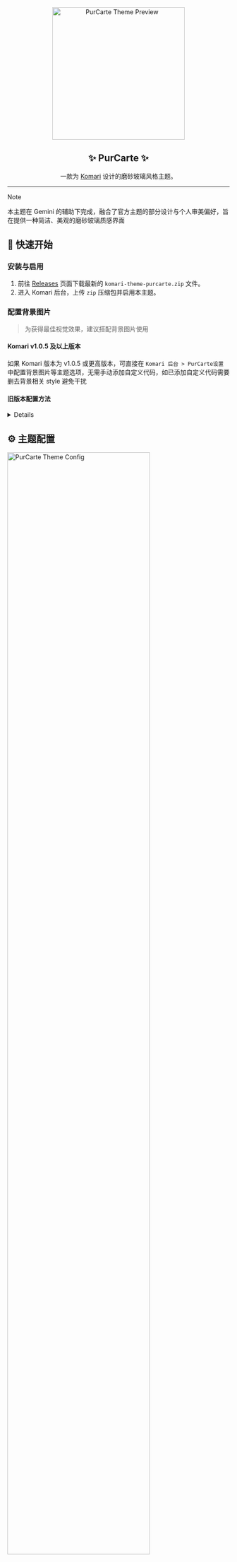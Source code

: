 <div align="center">

<img width="300" src="./preview.png" alt="PurCarte Theme Preview">

## ✨ PurCarte ✨

一款为 [Komari](https://github.com/komari-monitor/komari) 设计的磨砂玻璃风格主题。

</div>

---

> [!NOTE]
> 本主题在 Gemini 的辅助下完成，融合了官方主题的部分设计与个人审美偏好，旨在提供一种简洁、美观的磨砂玻璃质感界面

## 🚀 快速开始

### 安装与启用

1.  前往 [Releases](https://github.com/Montia37/komari-theme-purcarte/releases) 页面下载最新的 `komari-theme-purcarte.zip` 文件。
2.  进入 Komari 后台，上传 `zip` 压缩包并启用本主题。

### 配置背景图片

> 为获得最佳视觉效果，建议搭配背景图片使用

#### Komari v1.0.5 及以上版本

如果 Komari 版本为 v1.0.5 或更高版本，可直接在 `Komari 后台 > PurCarte设置` 中配置背景图片等主题选项，无需手动添加自定义代码，如已添加自定义代码需要删去背景相关 style 避免干扰

#### 旧版本配置方法

<details>

对于旧版本，请在 `Komari 后台 > 设置 > 站点 > 自定义 Body` 处添加以下代码并保存：

```html
<style>
  /* 自定义背景图片 */
  body::before {
    content: "";
    position: fixed;
    top: 0;
    left: 0;
    width: 100%;
    height: 100%;
    z-index: -1;
    background: url(https://i.yon.li/w/682f73d97eade.png) center/cover no-repeat;
  }
</style>
```

</details>

## ⚙️ 主题配置

<img width="80%" src="./public/examples/PurCarte-Theme-Config.png" alt="PurCarte Theme Config">

本主题支持通过 Komari 后台进行详细配置，所有可用选项如下：

#### 样式调整

- **主要内容宽度** (`mainWidth`)
  - **类型:** `number`
  - **默认值:** `85`
  - **说明:** 调整主要内容的最大宽度，单位为视口宽度的百分比（vw），建议值为 80-90

- **桌面端背景图片链接** (`backgroundImage`)
  - **类型:** `string`
  - **默认值:** `/assets/Moonlit-Scenery.webp`
  - **说明:** 目前支持单张背景图片或图片api，使用“|”分隔亮色模式和暗色模式，填写单个则同时用于亮暗模式，请自行测试（eg: `https://test.com/1.png`）

- **移动端背景图片链接** (`backgroundImageMobile`)
  - **类型:** `string`
  - **默认值:** `(空)`
  - **说明:** 移动端背景图片链接，与桌面端一样区分亮暗模式，留空则使用桌面端背景

- **启用视频背景** (`enableVideoBackground`)
  - **类型:** `switch`
  - **默认值:** `false`
  - **说明:** 启用后将使用视频作为背景

- **桌面端视频背景链接** (`videoBackgroundUrl`)
  - **类型:** `string`
  - **默认值:** `/assets/LanternRivers_1080p15fps2Mbps3s.mp4`
  - **说明:** 视频背景链接（eg: `https://test.com/1.mp4`），使用“|”分隔亮色模式和暗色模式，填写单个则同时用于亮暗模式，建议使用无声视频，且视频文件较大时可能会影响加载速度

- **移动端视频背景链接** (`videoBackgroundUrlMobile`)
  - **类型:** `string`
  - **默认值:** `(空)`
  - **说明:** 移动端视频背景链接，与桌面端一样区分亮暗模式，留空则使用桌面端视频

- **启用磨砂玻璃效果** (`enableBlur`)
  - **类型:** `switch`
  - **默认值:** `true`
  - **说明:** 启用后将使主要容器拥有磨砂玻璃效果

- **磨砂玻璃模糊值** (`blurValue`)
  - **类型:** `number`
  - **默认值:** `10`
  - **说明:** 调整模糊值大小，数值越大模糊效果越明显，建议值为 5-20，为 0 则表示不启用模糊效果

- **磨砂玻璃背景色** (`blurBackgroundColor`)
  - **类型:** `string`
  - **默认值:** `rgba(255, 255, 255, 0.5)|rgba(0, 0, 0, 0.5)`
  - **说明:** 调整模糊背景色，推荐 rgba 颜色值（eg: rgba(255, 255, 255, 0.5)|rgba(0, 0, 0, 0.5)），使用“|”分隔亮色模式和暗色模式的颜色值，填写单个则同时用于亮暗模式

- **启用标签透明背景** (`enableTransparentTags`)
  - **类型:** `switch`
  - **默认值:** `true`
  - **说明:** 启用后标签将使用较为透明的背景色，当背景情况复杂导致标签难以辨识时建议关闭

- **标签默认颜色列表** (`tagDefaultColorList`)
  - **类型:** `string`
  - **默认值:** `ruby,gray,gold,bronze,brown,yellow,amber,orange,tomato,red`
  - **说明:** 标签默认颜色列表，展示的标签将按顺序调用该颜色池，逗号分隔（可用的颜色列表请参考：[Radix Color](https://www.radix-ui.com/themes/docs/theme/color)，改完没有生效则说明填写有误）

- **默认主题颜色** (`selectThemeColor`)
  - **类型:** `select`
  - **可选项:** `gray`, `gold`, `bronze`, `brown`, `yellow`, `amber`, `orange`, `tomato`, `red`, `ruby`, `crimson`, `pink`, `plum`, `purple`, `violet`, `iris`, `indigo`, `blue`, `cyan`, `teal`, `jade`, `green`, `grass`, `lime`, `mint`, `sky`
  - **默认值:** `violet`
  - **说明:** 设置默认主题颜色，颜色对照请参考：[Radix Color](https://www.radix-ui.com/themes/docs/theme/color)

#### 浏览器本地存储配置

- **启用 localStorage 配置** (`enableLocalStorage`)
  - **类型:** `switch`
  - **默认值:** `true`
  - **说明:** 启用后将优先使用用户浏览器本地配置的视图和外观设置。关闭后将强制使用下方的主题配置，本地可调整但刷新即恢复

- **桌面端默认展示视图** (`selectedDefaultView`)
  - **类型:** `select`
  - **可选项:** `grid`, `table`, `compact`
  - **默认值:** `grid`
  - **说明:** 设置默认展示视图为网格、表格或紧凑型

- **默认外观** (`selectedDefaultAppearance`)
  - **类型:** `select`
  - **可选项:** `system`, `light`, `dark`
  - **默认值:** `system`
  - **说明:** 设置默认外观为浅色、深色或系统主题

- **状态卡片显示控制** (`statusCardsVisibility`)
  - **类型:** `string`
  - **默认值:** `currentTime:true,currentOnline:true,regionOverview:true,trafficOverview:true,networkSpeed:true`
  - **说明:** 控制状态卡片的显示与隐藏，格式为 卡片名称:显示状态（true/false），多个卡片使用逗号分隔，支持的卡片名称包括 currentTime（当前时间）, currentOnline（当前在线）, regionOverview（点亮地区）, trafficOverview（流量概览）, networkSpeed（网络速率）

#### 标题栏设置

- **启用标题栏左侧 Logo** (`enableLogo`)
  - **类型:** `switch`
  - **默认值:** `false`
  - **说明:** 启用后默认在标题栏左侧显示 Logo

- **Logo 图片链接** (`logoUrl`)
  - **类型:** `string`
  - **默认值:** `/assets/logo.png`
  - **说明:** Logo 图片链接（eg: `https://test.com/logo.png`）

- **启用标题栏标题** (`enableTitle`)
  - **类型:** `switch`
  - **默认值:** `true`
  - **说明:** 启用后默认在顶栏左侧显示标题

- **标题栏标题文本** (`titleText`)
  - **类型:** `string`
  - **默认值:** `(空)`
  - **说明:** 标题栏左侧显示的文本（留空则使用站点标题）

- **启用搜索按钮** (`enableSearchButton`)
  - **类型:** `switch`
  - **默认值:** `true`
  - **说明:** 启用后默认在标题栏右侧显示搜索按钮

- **启用管理按钮** (`enableAdminButton`)
  - **类型:** `switch`
  - **默认值:** `true`
  - **说明:** 启用后默认在标题栏右侧显示管理按钮

#### 内容设置

- **启用 JSON-RPC2 API 适配（实验性，未完全支持特性）** (`enableJsonRPC2Api`)
  - **类型:** `switch`
  - **默认值:** `false`
  - **说明:** 启用后将在支持的 Komari 版本（>=1.0.7）优先使用 JSON-RPC2 API 获取数据，以提升兼容性和性能，若出现问题请关闭此选项

- **是否在标题栏中显示统计信息** (`isShowStatsInHeader`)
  - **类型:** `switch`
  - **默认值:** `false`
  - **说明:** 启用后将在标题栏中显示统计信息，仅在大屏桌面端有效，当标题栏空间不足时将恢复原统计栏位置

- **合并分组栏与统计栏** (`mergeGroupsWithStats`)
  - **类型:** `switch`
  - **默认值:** `false`
  - **说明:** 启用后分组栏将合并到统计栏中，并以下拉菜单形式展示

- **启用统计栏** (`enableStatsBar`)
  - **类型:** `switch`
  - **默认值:** `true`
  - **说明:** 启用后默认显示统计栏

- **启用排序控制** (`enableSortControl`)
  - **类型:** `switch`
  - **默认值:** `false`
  - **说明:** 启用后在统计栏添加排序控制下拉菜单选项，分别对流量上下行和网速上下行进行升降排序，仅在启用统计栏时有效

- **启用分组栏** (`enableGroupedBar`)
  - **类型:** `switch`
  - **默认值:** `true`
  - **说明:** 启用后默认显示分组栏

- **启用 SWAP 显示** (`enableSwap`)
  - **类型:** `switch`
  - **默认值:** `true`
  - **说明:** 启用后默认显示 SWAP 信息

- **移动端默认展示视图** (`selectMobileDefaultView`)
  - **类型:** `select`
  - **可选项:** `grid`, `table`, `compact`
  - **默认值:** `grid`
  - **说明:** 设置移动端默认展示视图为网格、表格或紧凑型

- **预览详情的延迟图表时间范围** (`pingChartTimeInPreview`)
  - **类型:** `number`
  - **默认值:** `1`
  - **说明:** 设置卡片右上角弹窗详情和表格下拉详情中延迟图表的时间范围，单位为小时，建议值为 1-24，时间范围太大容易导致页面卡顿

- **是否在卡片中显示硬件信息栏** (`isShowHWBarInCard`)
  - **类型:** `switch`
  - **默认值:** `true`
  - **说明:** 启用后将在节点卡片中标题栏之下显示硬件信息栏（CPU、内存和硬盘总量）

- **是否在流量进度条下方显示数值** (`isShowValueUnderProgressBar`)
  - **类型:** `switch`
  - **默认值:** `false`
  - **说明:** 启用后将在内存、SWAP、硬盘占用情况进度条下方显示实际占用数值

- **流量进度条样式** (`selectTrafficProgressStyle`)
  - **类型:** `select`
  - **可选项:** `circular`, `linear`
  - **默认值:** `circular`
  - **说明:** 设置流量进度条样式为 circular（环形）或 linear（线形）

- **启用列表视图进度条** (`enableListItemProgressBar`)
  - **类型:** `switch`
  - **默认值:** `true`
  - **说明:** 启用后列表视图中将会显示进度条来表示使用率

#### Instance 设置

- **启用 Instance 详情信息** (`enableInstanceDetail`)
  - **类型:** `switch`
  - **默认值:** `true`
  - **说明:** 启用后默认显示 Instance 详情

- **启用延迟图表** (`enablePingChart`)
  - **类型:** `switch`
  - **默认值:** `true`
  - **说明:** 启用后默认显示延迟图表

- **启用连接断点** (`enableConnectBreaks`)
  - **类型:** `switch`
  - **默认值:** `false`
  - **说明:** 启用后图表中的曲线将会跨过断点形成连续的线条，并使用半透明的垂直参考线来标记断点位置

- **延迟图表最大渲染点数** (`pingChartMaxPoints`)
  - **类型:** `number`
  - **默认值:** `0`
  - **说明:** 设置延迟图表的最大渲染点数来优化图表渲染，0 表示不限制，推荐值为 2000 或更小的值

#### UI 自定义

- **自定义 UI 文本（实验性，不推荐手动填写任何东西）** (`customTexts`)
  - **类型** `string`
  - **默认值** `(空)`
  - **说明:** 使用 key:value,key2:value2 的格式自定义UI文本，value 使用 URL 编码以避免特殊符号。推荐使用管理员登录后的编辑功能而不是手动填写此项，以避免格式错误导致的问题

## 🛠️ 本地开发

1.  **克隆仓库**

    ```bash
    git clone https://github.com/Montia37/komari-theme-purcarte.git
    cd komari-theme-purcarte
    ```

2.  **安装依赖**

    ```bash
    yarn install
    ```

3.  **启动开发服务器**

    ```bash
    yarn dev
    ```

4.  在浏览器中打开 `http://localhost:5173` (或 Vite 提示的其他端口) 即可进行预览和调试。

## 📄 许可证

本项目采用 [MIT License](LICENSE) 授权。
